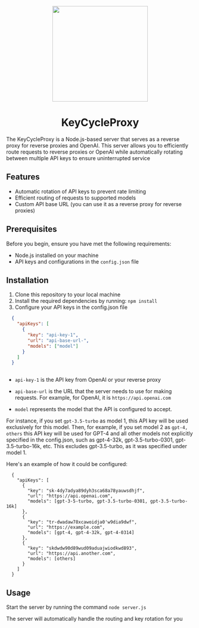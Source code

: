 <p align="center">
    <img src="https://github.com/Berry-13/API-Key-Rotator/assets/81851188/3a17e214-ff55-418d-bdac-524a1c553503" height="256">
    <h1 align="center">KeyCycleProxy</h1>
</p>

The KeyCycleProxy is a Node.js-based server that serves as a reverse proxy for reverse proxies and OpenAI. This server allows you to efficiently route requests to reverse proxies or OpenAI while automatically rotating between multiple API keys to ensure uninterrupted service

## Features

- Automatic rotation of API keys to prevent rate limiting
- Efficient routing of requests to supported models
- Custom API base URL (you can use it as a reverse proxy for reverse proxies)

## Prerequisites

Before you begin, ensure you have met the following requirements:

- Node.js installed on your machine
- API keys and configurations in the `config.json` file

## Installation

1. Clone this repository to your local machine
2. Install the required dependencies by running:
 `npm install`
3. Configure your API keys in the config.json file

```json
  {
    "apiKeys": [
      {
        "key": "api-key-1",
        "url": "api-base-url-",
        "models": ["model"]
      }
    ]
  }
  

```


- `api-key-1` is the API key from OpenAI or your reverse proxy

- `api-base-url` is the URL that the server needs to use for making requests. For example, for OpenAI, it is `https://api.openai.com`

- `model` represents the model that the API is configured to accept.

For instance, if you set `gpt-3.5-turbo` as model 1, this API key will be used exclusively for this model. 
Then, for example, if you set model 2 as `gpt-4, others` this API key will be used for GPT-4 and all other models not explicitly specified in the config.json, such as gpt-4-32k, gpt-3.5-turbo-0301, gpt-3.5-turbo-16k, etc. 
This excludes gpt-3.5-turbo, as it was specified under model 1.

Here's an example of how it could be configured:

```
  {
    "apiKeys": [
      {
        "key": "sk-4dy7adya89dyh3sca68a78yauwsdhjf",
        "url": "https://api.openai.com",
        "models": [gpt-3-5-turbo, gpt-3.5-turbo-0301, gpt-3.5-turbo-16k]
      },
      {
        "key": "tr-dwadaw78xcawoidja0'w9dia9dwf",
        "url": "https://example.com",
        "models": [gpt-4, gpt-4-32k, gpt-4-0314]
      },
      {
        "key": "skdwdw90d89wud09aduajwiodkwd893",
        "url": "https://api.another.com",
        "models": [others]
      }
    ]
  }
```


## Usage
Start the server by running the command `node server.js`

The server will automatically handle the routing and key rotation for you
